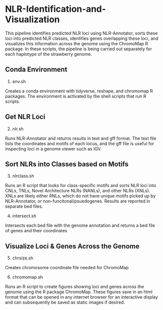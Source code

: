 # NLR-Identification-and-Visualization

This pipeline identifies predicted NLR loci using NLR-Annotator, sorts these loci into predicted NLR classes, identifies genes overlapping these loci, and visualizes this information across the genome using the ChromoMap R package. In these scripts, the pipeline is being carried out separately for each haplotype of the strawberry genome.

## Conda Environment

1. env.sh

Creates a conda environment with tidyverse, reshape, and chromomap R packages. The environment is activated by the shell scripts that run R scripts.

## Get NLR Loci

2. nlr.sh

Runs NLR-Annotator and returns results in text and gff format. The text file lists the coordinates and motifs of each locus, and the gff file is useful for inspecting loci in a genome viewer such as IGV.

## Sort NLRs into Classes based on Motifs

3. nlrclass.sh

Runs an R script that looks for class-specific motifs and sorts NLR loci into CNLs, TNLs, Novel Architecture NLRs (NANLs), and other NLRs (XNLs). XNLs are likely either RNLs, which do not have unique motifs picked up by NLR-Annotator, or non-funcitonal/psuedogenes. Results are reported in separate bed files.

4. intersect.sh

Intersects each bed file with the genome annotation and returns a bed file of genes and their coordinates

## Visualize Loci & Genes Across the Genome

5. chrsize.sh

Creates chromosome coordinate file needed for ChromoMap

6. chromomap.sh

Runs an R script to create figures showing loci and genes across the genome using the R package ChromoMap. These figures save in an html format that can be opened in any internet browser for an interactive display and can subsequently be saved as static images if desired. 
